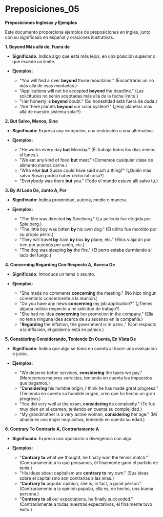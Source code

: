 # Preposiciones_05



**Preposiciones Inglesas y Ejemplos**

Este documento proporciona ejemplos de preposiciones en inglés, junto con su significado en español y oraciones ilustrativas.

**1. Beyond    Más allá de, Fuera de**

*   **Significado:** Indica algo que está más lejos, en una posición superior o que excede un límite.
*   **Ejemplos:**

    *   "You will find a river **beyond** those mountains." (Encontrarás un río más allá de esas montañas.)
    *   "Applications will not be accepted **beyond** the deadline." (Las solicitudes no serán aceptadas más allá de la fecha límite.)
    *   "Her honesty is **beyond** doubt." (Su honestidad está fuera de duda.)
    *   "Are there planets **beyond** our solar system?" (¿Hay planetas más allá de nuestro sistema solar?)

**2. But    Salvo, Menos, Sino**

*   **Significado:** Expresa una excepción, una restricción o una alternativa.
*   **Ejemplos:**

    *   "He works every day **but** Monday." (Él trabaja todos los días menos el lunes.)
    *   "We eat any kind of food **but** meat." (Comemos cualquier clase de alimento menos carne.)
    *   "Who else **but** Susan could have said such a thing?" (¿Quién más salvo Susan podría haber dicho tal cosa?)
    *   "Everybody was there **but** you." (Todo el mundo estuvo allí salvo tú.)

**3. By    Al Lado De, Junto A, Por**

*   **Significado:** Indica proximidad, autoría, medio o manera.
*   **Ejemplos:**

    *   "The film was directed **by** Spielberg." (La película fue dirigida por Spielberg.)
    *   "The little boy was bitten **by** his own dog." (El niñito fue mordido por su propio perro.)
    *   "They will travel **by** train   **by** bus   **by** plane, etc." (Ellos viajarán por tren   por autobús   por avión, etc.)
    *   "The dog was sleeping **by** the fire." (El perro estaba durmiendo al lado del fuego.)

**4. Concerning   Regarding    Con Respecto A, Acerca De**

*   **Significado:** Introduce un tema o asunto.
*   **Ejemplos:**

    *   "She made no comments **concerning** the meeting." (No hizo ningún comentario concerniente a la reunión.)
    *   "Do you have any news **concerning** my job application?" (¿Tienes alguna noticia respecto a mi solicitud de trabajo?)
    *   "She had no idea **concerning** her promotion in the company." (Ella no tenía ninguna idea acerca de su ascenso en la compañía.)
    *   "**Regarding** the inflation, the government is in panic." (Con respecto a la inflación, el gobierno está en pánico.)

**5. Considering    Considerando, Teniendo En Cuenta, En Vista De**

*   **Significado:** Indica que algo se toma en cuenta al hacer una evaluación o juicio.
*   **Ejemplos:**

    *   "We deserve better services, **considering** the taxes we pay." (Merecemos mejores servicios, teniendo en cuenta los impuestos que pagamos.)
    *   "**Considering** his humble origin, I think he has made great progress." (Teniendo en cuenta su humilde origen, creo que ha hecho un gran progreso.)
    *   "You did very well at the exam, **considering** its complexity." (Te fue muy bien en el examen, teniendo en cuenta su complejidad.)
    *   "My grandmother is a very active woman, **considering** her age." (Mi abuela es una mujer muy activa, teniendo en cuenta su edad.)

**6. Contrary To    Contrario A, Contrariamente A**

*   **Significado:** Expresa una oposición o divergencia con algo.
*   **Ejemplos:**

    *   "**Contrary to** what we thought, he finally won the tennis match." (Contrariamente a lo que pensamos, él finalmente ganó el partido de tenis.)
    *   "His ideas about capitalism are **contrary to** my own." (Sus ideas sobre el capitalismo son contrarias a las mías.)
    *   "**Contrary to** popular opinion, she is, in fact, a good person." (Contrariamente a la opinión popular, ella es, de hecho, una buena persona.)
    *   "**Contrary to** all our expectations, he finally succeeded." (Contrariamente a todas nuestras expectativas, él finalmente tuvo éxito.)

